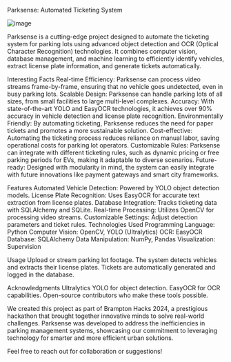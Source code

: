 Parksense: Automated Ticketing System

![image](https://github.com/user-attachments/assets/77d76c50-571f-45d8-bb78-2e214aea43fd)


Parksense is a cutting-edge project designed to automate the ticketing system for parking lots using advanced object detection and OCR (Optical Character Recognition) technologies. It combines computer vision, database management, and machine learning to efficiently identify vehicles, extract license plate information, and generate tickets automatically.

Interesting Facts
Real-time Efficiency: Parksense can process video streams frame-by-frame, ensuring that no vehicle goes undetected, even in busy parking lots.
Scalable Design: Parksense can handle parking lots of all sizes, from small facilities to large multi-level complexes.
Accuracy: With state-of-the-art YOLO and EasyOCR technologies, it achieves over 90% accuracy in vehicle detection and license plate recognition.
Environmentally Friendly: By automating ticketing, Parksense reduces the need for paper tickets and promotes a more sustainable solution.
Cost-effective: Automating the ticketing process reduces reliance on manual labor, saving operational costs for parking lot operators.
Customizable Rules: Parksense can integrate with different ticketing rules, such as dynamic pricing or free parking periods for EVs, making it adaptable to diverse scenarios.
Future-ready: Designed with modularity in mind, the system can easily integrate with future innovations like payment gateways and smart city frameworks.

Features
Automated Vehicle Detection: Powered by YOLO object detection models.
License Plate Recognition: Uses EasyOCR for accurate text extraction from license plates.
Database Integration: Tracks ticketing data with SQLAlchemy and SQLite.
Real-time Processing: Utilizes OpenCV for processing video streams.
Customizable Settings: Adjust detection parameters and ticket rules.
Technologies Used
Programming Language: Python
Computer Vision: OpenCV, YOLO (Ultralytics)
OCR: EasyOCR
Database: SQLAlchemy
Data Manipulation: NumPy, Pandas
Visualization: Supervision

Usage
Upload or stream parking lot footage.
The system detects vehicles and extracts their license plates.
Tickets are automatically generated and logged in the database.

Acknowledgments
Ultralytics YOLO for object detection.
EasyOCR for OCR capabilities.
Open-source contributors who make these tools possible.

We created this project as part of Brampton Hacks 2024, a prestigious hackathon that brought together innovative minds to solve real-world challenges. Parksense was developed to address the inefficiencies in parking management systems, showcasing our commitment to leveraging technology for smarter and more efficient urban solutions.

Feel free to reach out for collaboration or suggestions!
